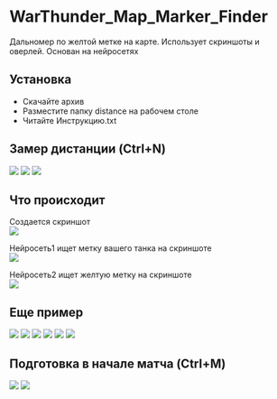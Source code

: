 # WarThunder_Map_Marker_Finder

Дальномер по желтой метке на карте. Использует скриншоты и оверлей.
Основан на нейросетях

## Установка

- Скачайте архив
- Разместите папку distance на рабочем столе
- Читайте Инструкцию.txt

## Замер дистанции (Ctrl+N)
<img src="https://github.com/Yonisen/WarThunder_Map_Marker_Finder/blob/main/fullHd_1920_1080/distance/data/1/screen70.jpg">
<img src="https://github.com/Yonisen/WarThunder_Map_Marker_Finder/blob/main/fullHd_1920_1080/distance/data/1/screen71.jpg">
<img src="https://github.com/Yonisen/WarThunder_Map_Marker_Finder/blob/main/fullHd_1920_1080/distance/data/1/screen72.jpg">

## Что происходит
Создается скриншот<br>
<img src="https://github.com/Yonisen/WarThunder_Map_Marker_Finder/blob/main/fullHd_1920_1080/distance/data/1/karta0.jpg">

Нейросеть1 ищет метку вашего танка на скриншоте<br>
<img src="https://github.com/Yonisen/WarThunder_Map_Marker_Finder/blob/main/fullHd_1920_1080/distance/data/1/karta1.jpg">

Нейросеть2 ищет желтую метку на скриншоте<br>
<img src="https://github.com/Yonisen/WarThunder_Map_Marker_Finder/blob/main/fullHd_1920_1080/distance/data/1/karta2.jpg">


## Еще пример
<img src="https://github.com/Yonisen/WarThunder_Map_Marker_Finder/blob/main/fullHd_1920_1080/distance/data/2/screen61.jpg">
<img src="https://github.com/Yonisen/WarThunder_Map_Marker_Finder/blob/main/fullHd_1920_1080/distance/data/2/screen62.jpg">
<img src="https://github.com/Yonisen/WarThunder_Map_Marker_Finder/blob/main/fullHd_1920_1080/distance/data/2/screen63.jpg">
<img src="https://github.com/Yonisen/WarThunder_Map_Marker_Finder/blob/main/fullHd_1920_1080/distance/data/2/karta0.jpg">
<img src="https://github.com/Yonisen/WarThunder_Map_Marker_Finder/blob/main/fullHd_1920_1080/distance/data/2/karta1.jpg">
<img src="https://github.com/Yonisen/WarThunder_Map_Marker_Finder/blob/main/fullHd_1920_1080/distance/data/2/karta2.jpg">

## Подготовка в начале матча (Ctrl+M)
<img src="https://github.com/Yonisen/WarThunder_Map_Marker_Finder/blob/main/fullHd_1920_1080/distance/data/1/screen68.jpg">
<img src="https://github.com/Yonisen/WarThunder_Map_Marker_Finder/blob/main/fullHd_1920_1080/distance/data/1/screen69.jpg">

